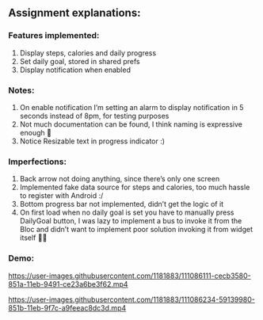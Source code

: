 ## Assignment explanations:

### Features implemented:
1. Display steps, calories and daily progress
2. Set daily goal, stored in shared prefs
3. Display notification when enabled


### Notes:
1. On enable notification I’m setting an alarm to display notification in 5 seconds instead of 8pm, for testing purposes
2. Not much documentation can be found, I think naming is expressive enough 🤞
3. Notice Resizable text in progress indicator :)


### Imperfections:
1. Back arrow not doing anything, since there’s only one screen
2. Implemented fake data source for steps and calories, too much hassle to register with Android :/
3. Bottom progress bar not implemented, didn’t get the logic of it
4. On first load when no daily goal is set you have to manually press DailyGoal button, I was lazy to implement a bus to invoke it from the Bloc and didn’t want to implement poor solution invoking it from widget itself 🤷‍♀️



### Demo:


https://user-images.githubusercontent.com/1181883/111086111-cecb3580-851a-11eb-9491-ce23a6be3f62.mp4




https://user-images.githubusercontent.com/1181883/111086234-59139980-851b-11eb-9f7c-a9feeac8dc3d.mp4

